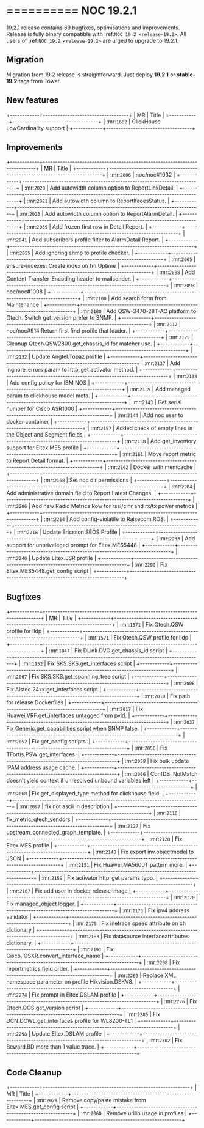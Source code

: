 

==========
NOC 19.2.1
==========

19.2.1 release contains 69 bugfixes, optimisations and improvements.
Release is fully binary compatible with :ref:`NOC 19.2 <release-19.2>`.
All users of :ref:`NOC 19.2 <release-19.2>` are urged to upgrade to 19.2.1.

Migration
---------

Migration from 19.2 release is straightforward. Just deploy **19.2.1** or **stable-19.2** tags from Tower.

New features
------------
+------------+-----------------------------------+
| MR         | Title                             |
+------------+-----------------------------------+
| :mr:`1682` | ClickHouse LowCardinality support |
+------------+-----------------------------------+

Improvements
------------
+------------+---------------------------------------------------------------------------+
| MR         | Title                                                                     |
+------------+---------------------------------------------------------------------------+
| :mr:`2006` | noc/noc#1032                                                              |
+------------+---------------------------------------------------------------------------+
| :mr:`2020` | Add autowidth column option to ReportLinkDetail.                          |
+------------+---------------------------------------------------------------------------+
| :mr:`2021` | Add autowidth column to ReportIfacesStatus.                               |
+------------+---------------------------------------------------------------------------+
| :mr:`2023` | Add autowidth column option to ReportAlarmDetail.                         |
+------------+---------------------------------------------------------------------------+
| :mr:`2039` | Add frozen first row in Detail Report.                                    |
+------------+---------------------------------------------------------------------------+
| :mr:`2041` | Add subscribers profile filter to AlarmDetail Report.                     |
+------------+---------------------------------------------------------------------------+
| :mr:`2055` | Add ignoring snmp to profile checker.                                     |
+------------+---------------------------------------------------------------------------+
| :mr:`2065` | ensure-indexes: Create index on fm.Uptime                                 |
+------------+---------------------------------------------------------------------------+
| :mr:`2088` | Add Content-Transfer-Encoding header to mailsender.                       |
+------------+---------------------------------------------------------------------------+
| :mr:`2093` | noc/noc#1008                                                              |
+------------+---------------------------------------------------------------------------+
| :mr:`2100` | Add search form from Maintenance                                          |
+------------+---------------------------------------------------------------------------+
| :mr:`2108` | Add QSW-3470-28T-AC platform to Qtech. Switch get_version prefer to SNMP. |
+------------+---------------------------------------------------------------------------+
| :mr:`2112` | noc/noc#914 Return first find profile that loader.                        |
+------------+---------------------------------------------------------------------------+
| :mr:`2125` | Cleanup Qtech.QSW2800.get_chassis_id for matcher use.                     |
+------------+---------------------------------------------------------------------------+
| :mr:`2132` | Update Angtel.Topaz profile                                               |
+------------+---------------------------------------------------------------------------+
| :mr:`2137` | Add ingnore_errors param to http_get activator method.                    |
+------------+---------------------------------------------------------------------------+
| :mr:`2138` | Add config policy for IBM NOS                                             |
+------------+---------------------------------------------------------------------------+
| :mr:`2139` | Add managed param to clickhouse model meta.                               |
+------------+---------------------------------------------------------------------------+
| :mr:`2143` | Get serial number for Cisco ASR1000                                       |
+------------+---------------------------------------------------------------------------+
| :mr:`2144` | Add noc user to docker container                                          |
+------------+---------------------------------------------------------------------------+
| :mr:`2157` | Added check of empty lines in the Object and Segment fields               |
+------------+---------------------------------------------------------------------------+
| :mr:`2158` | Add get_inventory support for Eltex.MES profile                           |
+------------+---------------------------------------------------------------------------+
| :mr:`2161` | Move report metric to Report Detail format.                               |
+------------+---------------------------------------------------------------------------+
| :mr:`2162` | Docker with memcache                                                      |
+------------+---------------------------------------------------------------------------+
| :mr:`2168` | Set noc dir permissions                                                   |
+------------+---------------------------------------------------------------------------+
| :mr:`2204` | Add administrative domain field to Report Latest Changes.                 |
+------------+---------------------------------------------------------------------------+
| :mr:`2206` | Add new Radio Metrics Row for rssi/cinr and rx/tx power metrics           |
+------------+---------------------------------------------------------------------------+
| :mr:`2214` | Add config-violatile to Raisecom.ROS.                                     |
+------------+---------------------------------------------------------------------------+
| :mr:`2218` | Update Ericsson SEOS Profile                                              |
+------------+---------------------------------------------------------------------------+
| :mr:`2233` | Add support for unpriveleged prompt for Eltex.MES5448                     |
+------------+---------------------------------------------------------------------------+
| :mr:`2240` | Update Eltex.ESR profile                                                  |
+------------+---------------------------------------------------------------------------+
| :mr:`2290` | Fix Eltex.MES5448.get_config script                                       |
+------------+---------------------------------------------------------------------------+

Bugfixes
--------
+------------+-----------------------------------------------------------------------------+
| MR         | Title                                                                       |
+------------+-----------------------------------------------------------------------------+
| :mr:`1571` | Fix Qtech.QSW profile for lldp                                              |
+------------+-----------------------------------------------------------------------------+
| :mr:`1571` | Fix Qtech.QSW profile for lldp                                              |
+------------+-----------------------------------------------------------------------------+
| :mr:`1847` | Fix DLink.DVG.get_chassis_id script                                         |
+------------+-----------------------------------------------------------------------------+
| :mr:`1952` | Fix SKS.SKS.get_interfaces script                                           |
+------------+-----------------------------------------------------------------------------+
| :mr:`2007` | Fix SKS.SKS.get_spanning_tree script                                        |
+------------+-----------------------------------------------------------------------------+
| :mr:`2008` | Fix Alstec.24xx.get_interfaces script                                       |
+------------+-----------------------------------------------------------------------------+
| :mr:`2010` | Fix path for release Dockerfiles                                            |
+------------+-----------------------------------------------------------------------------+
| :mr:`2017` | Fix Huawei.VRF.get_interfaces untagged from pvid.                           |
+------------+-----------------------------------------------------------------------------+
| :mr:`2037` | Fix Generic.get_capabilities script when SNMP false.                        |
+------------+-----------------------------------------------------------------------------+
| :mr:`2052` | Fix get_config scripts.                                                     |
+------------+-----------------------------------------------------------------------------+
| :mr:`2056` | Fix TFortis.PSW get_interfaces.                                             |
+------------+-----------------------------------------------------------------------------+
| :mr:`2058` | Fix bulk update IPAM address usage cache.                                   |
+------------+-----------------------------------------------------------------------------+
| :mr:`2066` | ConfDB: NotMatch doesn't yield context if unresolved unbound variables left |
+------------+-----------------------------------------------------------------------------+
| :mr:`2068` | Fix get_displayed_type method for clickhouse field.                         |
+------------+-----------------------------------------------------------------------------+
| :mr:`2097` | fix not ascii in description                                                |
+------------+-----------------------------------------------------------------------------+
| :mr:`2116` | fix_metric_qtech_vendors                                                    |
+------------+-----------------------------------------------------------------------------+
| :mr:`2127` | Fix upstream_connected_graph_template.                                      |
+------------+-----------------------------------------------------------------------------+
| :mr:`2128` | Fix Eltex.MES profile                                                       |
+------------+-----------------------------------------------------------------------------+
| :mr:`2140` | Fix export inv.objectmodel to JSON                                          |
+------------+-----------------------------------------------------------------------------+
| :mr:`2151` | Fix Huawei.MA5600T pattern more.                                            |
+------------+-----------------------------------------------------------------------------+
| :mr:`2159` | Fix activator http_get params typo.                                         |
+------------+-----------------------------------------------------------------------------+
| :mr:`2167` | Fix add user in docker release image                                        |
+------------+-----------------------------------------------------------------------------+
| :mr:`2170` | Fix managed_object logger.                                                  |
+------------+-----------------------------------------------------------------------------+
| :mr:`2173` | Fix ipv4 address validator                                                  |
+------------+-----------------------------------------------------------------------------+
| :mr:`2175` | Fix inetrace speed attribute on ch dictionary                               |
+------------+-----------------------------------------------------------------------------+
| :mr:`2183` | Fix datasource interfaceattributes dictionary.                              |
+------------+-----------------------------------------------------------------------------+
| :mr:`2191` | Fix Cisco.IOSXR.convert_interface_name                                      |
+------------+-----------------------------------------------------------------------------+
| :mr:`2208` | Fix reportmetrics field order.                                              |
+------------+-----------------------------------------------------------------------------+
| :mr:`2269` | Replace XML namespace parameter on profile Hikvision.DSKV8.                 |
+------------+-----------------------------------------------------------------------------+
| :mr:`2274` | Fix prompt in Eltex.DSLAM profile                                           |
+------------+-----------------------------------------------------------------------------+
| :mr:`2276` | Fix Qtech.QOS.get_version script                                            |
+------------+-----------------------------------------------------------------------------+
| :mr:`2286` | Fix DCN.DCWL.get_interfaces profile for WL8200-TL1                          |
+------------+-----------------------------------------------------------------------------+
| :mr:`2298` | Update Eltex.DSLAM profile                                                  |
+------------+-----------------------------------------------------------------------------+
| :mr:`2302` | Fix Beward.BD more than 1 value trace.                                      |
+------------+-----------------------------------------------------------------------------+

Code Cleanup
------------
+------------+------------------------------------------------------------+
| MR         | Title                                                      |
+------------+------------------------------------------------------------+
| :mr:`2029` | Remove copy/paste mistake from Eltex.MES.get_config script |
+------------+------------------------------------------------------------+
| :mr:`2060` | Remove urllib usage in profiles                            |
+------------+------------------------------------------------------------+
